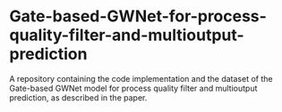 # Gate-based-GWNet-for-process-quality-filter-and-multioutput-prediction
A repository containing the code implementation and the dataset of the Gate-based GWNet model for process quality filter and multioutput prediction, as described in the paper.
